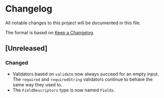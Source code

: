 # Changelog

All notable changes to this project will be documented in this file.

The format is based on [Keep a Changelog](http://keepachangelog.com/en/1.0.0/).

## [Unreleased]

### Changed

- Validators based on `validate` now always succeed for an empty input. The `required` and `requiredString` validators continue to behave the same way they used to.
- The `FieldDescriptors` type is now named `Fields`.
